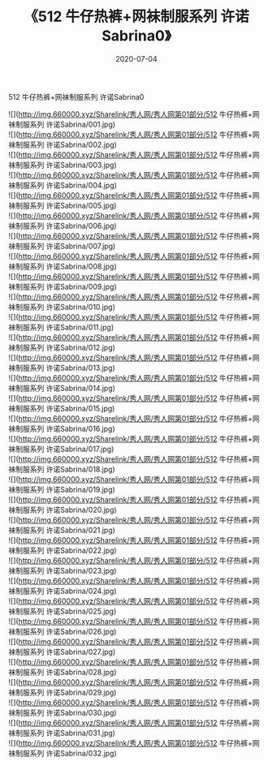 ﻿---
layout: post
title:  《512 牛仔热裤+网袜制服系列 许诺Sabrina0》
date:   2020-07-04
img: http://img.660000.xyz/Sharelink/秀人网/秀人网第01部分/512 牛仔热裤+网袜制服系列 许诺Sabrina0/000.jpg
categories: [美女, 清纯, 唯美]
---

512 牛仔热裤+网袜制服系列 许诺Sabrina0

  ![](http://img.660000.xyz/Sharelink/秀人网/秀人网第01部分/512 牛仔热裤+网袜制服系列 许诺Sabrina/001.jpg) <br> ![](http://img.660000.xyz/Sharelink/秀人网/秀人网第01部分/512 牛仔热裤+网袜制服系列 许诺Sabrina/002.jpg) <br> ![](http://img.660000.xyz/Sharelink/秀人网/秀人网第01部分/512 牛仔热裤+网袜制服系列 许诺Sabrina/003.jpg) <br> ![](http://img.660000.xyz/Sharelink/秀人网/秀人网第01部分/512 牛仔热裤+网袜制服系列 许诺Sabrina/004.jpg) <br> ![](http://img.660000.xyz/Sharelink/秀人网/秀人网第01部分/512 牛仔热裤+网袜制服系列 许诺Sabrina/005.jpg) <br> ![](http://img.660000.xyz/Sharelink/秀人网/秀人网第01部分/512 牛仔热裤+网袜制服系列 许诺Sabrina/006.jpg) <br> ![](http://img.660000.xyz/Sharelink/秀人网/秀人网第01部分/512 牛仔热裤+网袜制服系列 许诺Sabrina/007.jpg) <br> ![](http://img.660000.xyz/Sharelink/秀人网/秀人网第01部分/512 牛仔热裤+网袜制服系列 许诺Sabrina/008.jpg) <br> ![](http://img.660000.xyz/Sharelink/秀人网/秀人网第01部分/512 牛仔热裤+网袜制服系列 许诺Sabrina/009.jpg) <br> ![](http://img.660000.xyz/Sharelink/秀人网/秀人网第01部分/512 牛仔热裤+网袜制服系列 许诺Sabrina/010.jpg) <br> ![](http://img.660000.xyz/Sharelink/秀人网/秀人网第01部分/512 牛仔热裤+网袜制服系列 许诺Sabrina/011.jpg) <br> ![](http://img.660000.xyz/Sharelink/秀人网/秀人网第01部分/512 牛仔热裤+网袜制服系列 许诺Sabrina/012.jpg) <br> ![](http://img.660000.xyz/Sharelink/秀人网/秀人网第01部分/512 牛仔热裤+网袜制服系列 许诺Sabrina/013.jpg) <br> ![](http://img.660000.xyz/Sharelink/秀人网/秀人网第01部分/512 牛仔热裤+网袜制服系列 许诺Sabrina/014.jpg) <br> ![](http://img.660000.xyz/Sharelink/秀人网/秀人网第01部分/512 牛仔热裤+网袜制服系列 许诺Sabrina/015.jpg) <br> ![](http://img.660000.xyz/Sharelink/秀人网/秀人网第01部分/512 牛仔热裤+网袜制服系列 许诺Sabrina/016.jpg) <br> ![](http://img.660000.xyz/Sharelink/秀人网/秀人网第01部分/512 牛仔热裤+网袜制服系列 许诺Sabrina/017.jpg) <br> ![](http://img.660000.xyz/Sharelink/秀人网/秀人网第01部分/512 牛仔热裤+网袜制服系列 许诺Sabrina/018.jpg) <br> ![](http://img.660000.xyz/Sharelink/秀人网/秀人网第01部分/512 牛仔热裤+网袜制服系列 许诺Sabrina/019.jpg) <br> ![](http://img.660000.xyz/Sharelink/秀人网/秀人网第01部分/512 牛仔热裤+网袜制服系列 许诺Sabrina/020.jpg) <br> ![](http://img.660000.xyz/Sharelink/秀人网/秀人网第01部分/512 牛仔热裤+网袜制服系列 许诺Sabrina/021.jpg) <br> ![](http://img.660000.xyz/Sharelink/秀人网/秀人网第01部分/512 牛仔热裤+网袜制服系列 许诺Sabrina/022.jpg) <br> ![](http://img.660000.xyz/Sharelink/秀人网/秀人网第01部分/512 牛仔热裤+网袜制服系列 许诺Sabrina/023.jpg) <br> ![](http://img.660000.xyz/Sharelink/秀人网/秀人网第01部分/512 牛仔热裤+网袜制服系列 许诺Sabrina/024.jpg) <br> ![](http://img.660000.xyz/Sharelink/秀人网/秀人网第01部分/512 牛仔热裤+网袜制服系列 许诺Sabrina/025.jpg) <br> ![](http://img.660000.xyz/Sharelink/秀人网/秀人网第01部分/512 牛仔热裤+网袜制服系列 许诺Sabrina/026.jpg) <br> ![](http://img.660000.xyz/Sharelink/秀人网/秀人网第01部分/512 牛仔热裤+网袜制服系列 许诺Sabrina/027.jpg) <br> ![](http://img.660000.xyz/Sharelink/秀人网/秀人网第01部分/512 牛仔热裤+网袜制服系列 许诺Sabrina/028.jpg) <br> ![](http://img.660000.xyz/Sharelink/秀人网/秀人网第01部分/512 牛仔热裤+网袜制服系列 许诺Sabrina/029.jpg) <br> ![](http://img.660000.xyz/Sharelink/秀人网/秀人网第01部分/512 牛仔热裤+网袜制服系列 许诺Sabrina/030.jpg) <br> ![](http://img.660000.xyz/Sharelink/秀人网/秀人网第01部分/512 牛仔热裤+网袜制服系列 许诺Sabrina/031.jpg) <br> ![](http://img.660000.xyz/Sharelink/秀人网/秀人网第01部分/512 牛仔热裤+网袜制服系列 许诺Sabrina/032.jpg) <br>
